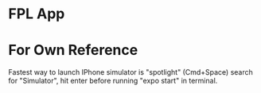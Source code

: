 # FPL App

# For Own Reference

Fastest way to launch IPhone simulator is "spotlight" (Cmd+Space) search for "Simulator", hit enter before running "expo start" in terminal.